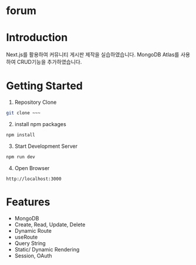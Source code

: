 # forum

# Introduction
Next.js를 활용하여 커뮤니티 게시판 제작을 실습하였습니다.
MongoDB Atlas를 사용하여 CRUD기능을 추가하였습니다.

# Getting Started
1. Repository Clone
```bash
git clone ~~~
```
2. install npm packages
```bash
npm install
```

3. Start Development Server
```bash
npm run dev
```

4. Open Browser 
```
http://localhost:3000
```

# Features
- MongoDB
- Create, Read, Update, Delete
- Dynamic Route
- useRoute
- Query String
- Static/ Dynamic Rendering
- Session, OAuth